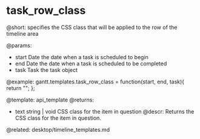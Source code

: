 task_row_class
=============

@short:
	specifies the CSS class that will be applied to the row of the timeline area
	
@params:
- start		Date		the date when a task is scheduled to begin  
- end		Date		the date when a task is scheduled to be completed
- task		Task	 	the task object

@example:
gantt.templates.task_row_class = function(start, end, task){
	return "";
};

@template:	api_template
@returns:
- text		string | void		CSS class for the item in question
@descr:
Returns the CSS class for the item in question.

@related:
	desktop/timeline_templates.md